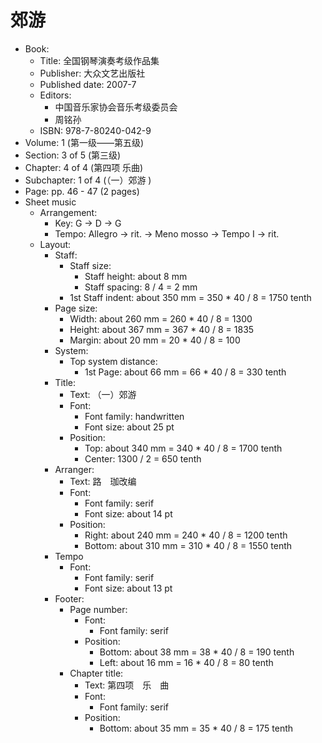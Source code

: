 # 郊游

- Book:
  - Title: 全国钢琴演奏考级作品集
  - Publisher: 大众文艺出版社
  - Published date: 2007-7
  - Editors:
    - 中国音乐家协会音乐考级委员会
    - 周铭孙
  - ISBN: 978-7-80240-042-9
- Volume: 1 (第一级——第五级)
- Section: 3 of 5 (第三级)
- Chapter: 4 of 4 (第四项 乐曲)
- Subchapter: 1 of 4 (（一）郊游 )
- Page: pp. 46 - 47 (2 pages)
- Sheet music
  - Arrangement:
    - Key: G → D → G
    - Tempo: Allegro → rit. → Meno mosso → Tempo I → rit.
  - Layout:
    - Staff:
      - Staff size:
        - Staff height: about 8 mm
        - Staff spacing: 8 / 4 = 2 mm
      - 1st Staff indent: about 350 mm = 350 * 40 / 8 = 1750 tenth
    - Page size:
      - Width: about 260 mm = 260 * 40 / 8 = 1300
      - Height: about 367 mm = 367 * 40 / 8 = 1835
      - Margin: about 20 mm = 20 * 40 / 8 = 100
    - System:
      - Top system distance:
        - 1st Page: about 66 mm = 66 * 40 / 8 = 330 tenth
    - Title:
      - Text: （一）郊游
      - Font:
        - Font family: handwritten
        - Font size: about 25 pt
      - Position:
        - Top: about 340 mm = 340 * 40 / 8 = 1700 tenth
        - Center: 1300 / 2 = 650 tenth
    - Arranger:
      - Text: 路　珈改编
      - Font:
        - Font family: serif
        - Font size: about 14 pt
      - Position:
        - Right: about 240 mm = 240 * 40 / 8 = 1200 tenth
        - Bottom: about 310 mm = 310 * 40 / 8 = 1550 tenth
    - Tempo
      - Font:
        - Font family: serif
        - Font size: about 13 pt
    - Footer:
      - Page number:
        - Font:
          - Font family: serif
        - Position:
          - Bottom: about 38 mm = 38 * 40 / 8 = 190 tenth
          - Left: about 16 mm = 16 * 40 / 8 = 80 tenth
      - Chapter title:
        - Text: 第四项　乐　曲
        - Font:
          - Font family: serif
        - Position:
          - Bottom: about 35 mm = 35 * 40 / 8 = 175 tenth
